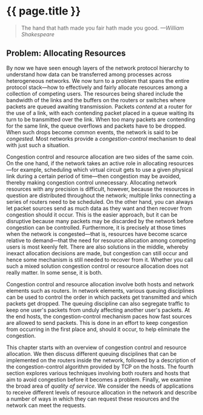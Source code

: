 # {{ page.title }}

> The hand that hath made you fair hath made you good. *—William
> Shakespeare*

## Problem: Allocating Resources

By now we have seen enough layers of the network protocol hierarchy to
understand how data can be transferred among processes across
heterogeneous networks. We now turn to a problem that spans the entire
protocol stack—how to effectively and fairly allocate resources among
a collection of competing users. The resources being shared include the
bandwidth of the links and the buffers on the routers or switches where
packets are queued awaiting transmission. Packets *contend* at a router
for the use of a link, with each contending packet placed in a queue
waiting its turn to be transmitted over the link. When too many packets
are contending for the same link, the queue overflows and packets have
to be dropped. When such drops become common events, the network is said
to be *congested*. Most networks provide a *congestion-control*
mechanism to deal with just such a situation.

Congestion control and resource allocation are two sides of the same
coin. On the one hand, if the network takes an active role in allocating
resources—for example, scheduling which virtual circuit gets to use a
given physical link during a certain period of time—then congestion
may be avoided, thereby making congestion control unnecessary.
Allocating network resources with any precision is difficult, however,
because the resources in question are distributed throughout the
network; multiple links connecting a series of routers need to be
scheduled. On the other hand, you can always let packet sources send as
much data as they want and then recover from congestion should it occur.
This is the easier approach, but it can be disruptive because many
packets may be discarded by the network before congestion can be
controlled. Furthermore, it is precisely at those times when the network
is congested—that is, resources have become scarce relative to
demand—that the need for resource allocation among competing users is
most keenly felt. There are also solutions in the middle, whereby
inexact allocation decisions are made, but congestion can still occur
and hence some mechanism is still needed to recover from it. Whether you
call such a mixed solution congestion control or resource allocation
does not really matter. In some sense, it is both.

Congestion control and resource allocation involve both hosts and
network elements such as routers. In network elements, various queuing
disciplines can be used to control the order in which packets get
transmitted and which packets get dropped. The queuing discipline can
also segregate traffic to keep one user's packets from unduly affecting
another user's packets. At the end hosts, the congestion-control
mechanism paces how fast sources are allowed to send packets. This is
done in an effort to keep congestion from occurring in the first place
and, should it occur, to help eliminate the congestion.

This chapter starts with an overview of congestion control and resource
allocation. We then discuss different queuing disciplines that can be
implemented on the routers inside the network, followed by a description
of the congestion-control algorithm provided by TCP on the hosts. The
fourth section explores various techniques involving both routers and
hosts that aim to avoid congestion before it becomes a problem. Finally,
we examine the broad area of *quality of service*. We consider the needs
of applications to receive different levels of resource allocation in
the network and describe a number of ways in which they can request
these resources and the network can meet the requests.
